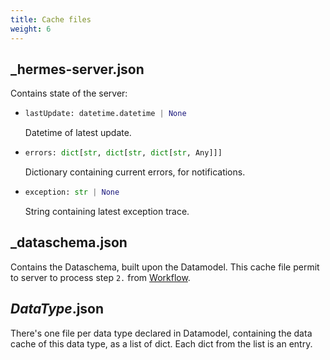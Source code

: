 ```yaml
---
title: Cache files
weight: 6
---
```


## _hermes-server.json

Contains state of the server:

- ```py
  lastUpdate: datetime.datetime | None
  ```

  Datetime of latest update.

- ```py
  errors: dict[str, dict[str, dict[str, Any]]]
  ```

  Dictionary containing current errors, for notifications.

- ```py
  exception: str | None
  ```

  String containing latest exception trace.

## _dataschema.json

Contains the Dataschema, built upon the Datamodel. This cache file permit to server to process step `2.` from [Workflow](../workflow/).

## *DataType*.json

There's one file per data type declared in Datamodel, containing the data cache of this data type, as a list of dict. Each dict from the list is an entry.
